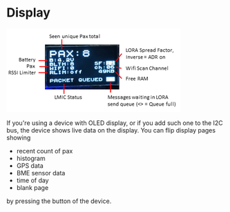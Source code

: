 # Display
<!-- TODO update image -->
![Display Image](img/Paxcounter-Screen.png)

If you're using a device with OLED display, or if you add such one to the I2C bus, the device shows live data on the display. You can flip display pages showing

- recent count of pax
- histogram
- GPS data
- BME sensor data
- time of day
- blank page

by pressing the button of the device.